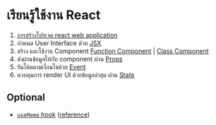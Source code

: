 
# เรียนรู้ใช้งาน React 

1. [การสร้างโปรเจค react web application](create-react-app.md)
2. กำหนด User Interface ด้วย [JSX](jsx.md)
3. สร้าง และใช้งาน Component [Function Component](function-component.md) | [Class Component](class-component.md)
4. ส่งผ่านข้อมูลให้กับ component ผ่าน [Props](props.md)
5. รันโค้ดตามเงื่อนไขด้วย [Event](event.md)
6. ควบคุมการ render UI ด้วยข้อมูลล่าสุด ผ่าน [State](state.md)

## Optional

- [`useMemo` hook](https://github.com/teerasej/nextflow-react-js-vite/tree/example-usememo) ([reference](https://react.dev/reference/react/useMemo))
